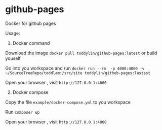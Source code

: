 # github-pages

Docker for github pages

Usage:

1. Docker command

Download the image ``` docker pull toddylin/github-pages:latest ``` or build youself

Go into you workspace and run ``` docker run --rm  -p 4000:4000 -v ~/SourceTreeRepo/toddlam:/src/site toddylin/github-pages:lastest ``` 

Open your browser , visit `http://127.0.0.1:4000`

2. Docker compose

Copy the file ```example/docker-compose.yml``` to you workspace

Run ```composer up```

Open your browser , visit `http://127.0.0.1:4000`



